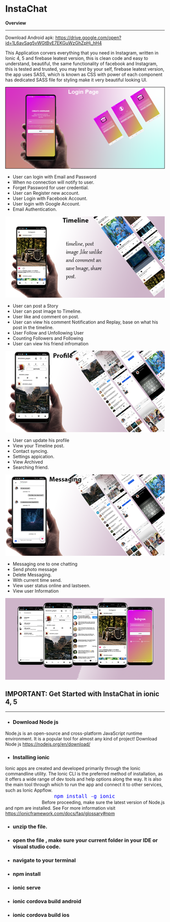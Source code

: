# InstaChat
 <p><strong>Overview</strong> </p>
    <hr>
     <p>
        Download Android apk: <a
            href="https://drive.google.com/open?id=1L6avSag5vWGtBvE7EKGuWzGhZpHj_hH4">https://drive.google.com/open?id=1L6avSag5vWGtBvE7EKGuWzGhZpHj_hH4</a>
    </p>
     <p>
        This Application corvers everything that you need in Instagram, written in Ionic 4, 5 and firebase leatest
        version, this is clean code and easy to understand, beautiful, the same functionality of facebook and
        Instagram, this is tested and trusted, you may test by your self,
        firebase leatest version, the app uses SASS, which is known as CSS with power of each component has dedicated
        SASS file for styling make it very beautiful looking UI.
    </p>
    
 <div class="login">
        <!-- for the login user Reviewers1 -->
        <img src="resurces/login.png" alt="login" srcset="">
        <div>
            <ul>
                <li>User can login with Email and Password</li>
                <li>When no connection will notify to user.</li>
                <li>Forget Password for user credential.</li>
                <li>User can Register new account.</li>
                <li>User Login with Facebook Account.</li>
                <li>User login with Google Account.</li>
                <li>Email Authentication.</li>
            </ul>
        </div>
    </div>
     <div class="timeline">
        <img src="resurces/timeline.png" alt="" srcset="">
    </div>
    <div>
        <ul>
            <li>User can post a Story</li>
            <li>User can post image to Timeline.</li>
            <li>User like and comment on post.</li>
            <li>User can view his comment Notification and Replay, base on what his post in the timeline.</li>
            <li>User Follow and Unfollowing User</li>
            <li>Counting Followers and Following</li>
            <li>User can view his friend infromation</li>
        </ul>
    </div>
    <div>
        <img src="resurces/profile.png" alt="image">
    </div>
    <div>
        <ul>
            <li>User can update his profile</li>
            <li>View your Timeline post.</li>
            <li>Contact syncing.</li>
            <li>Settings appication.</li>
            <li>View Archived</li>
            <li>Searching friend.</li>
        </ul>
    </div>
    <div class="messaging">
        <img src="resurces/messging.png" alt="image">
    </div>
    <div>
        <ul>
            <li>Messaging one to one chatting</li>
            <li>Send photo message</li>
            <li>Delete Messaging.</li>
            <li>With current time send.</li>
            <li>View user status online and lastseen.</li>
            <li>View user Information</li>
        </ul>
    </div>
    <div>
        <img src="resurces/home.png" alt="image">
    </div>
    <div>
        <h2>
            <strong>IMPORTANT: </strong>
            Get Started with InstaChat in ionic 4, 5
        </h2>
        <hr>
        <ul>
         <li>
             <h3>
                 Download Node js
              </h3>
            </li>
        </ul>
        <p>
            Node.js is an open-source and cross-platform JavaScript runtime environment. It is a popular tool for almost
            any
            kind of project! Download Node js
            <a href="https://nodejs.org/en/download/">https://nodejs.org/en/download/</a>
        </p>
        <ul>
            <li>
                <h3>
                    Installing ionic
                </h3>
            </li>
        </ul>
        <p>
            Ionic apps are created and developed primarily through the Ionic commandline utility. The Ionic CLI is the
            preferred method of installation, as it offers a wide range of dev tools and help options along the way. It
            is
            also the main tool through which to run the app and connect it to other services, such as Ionic Appflow.
            <code style="font-size: medium; color: blue;">
                npm install -g ionic 
            </code>
            Before proceeding, make sure the latest version of Node.js and npm are installed. See
            For more information visit
            <a
                href="https://ionicframework.com/docs/faq/glossary#npm">https://ionicframework.com/docs/faq/glossary#npm</a>
        </p>
        <ul>
            <li>
                <h3>unzip the file.</h3>
            </li>
            <li>
                <h3>open the file , make sure your current folder in your IDE or visual studio code.</h3>
            </li>
            <li>
                <h3>navigate to your terminal</h3>
            </li>
            <li>
                <h3>npm install</h3>
            </li>
            <li>
                <h3>ionic serve </h3>
            </li>
            <li>
                <h3>ionic cordova build android </h3>
            </li>
            <li>
                <h3>ionic cordova build ios</h3>
            </li>
        </ul>
    </div>
